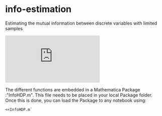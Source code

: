 # info-estimation
Estimating the mutual information between discrete variables with limited samples

![alt text](https://raw.githubusercontent.com/dghernandez/info-estimation/blob/master/scheme1.pdf)

The different functions are embedded in a Mathematica Package :"InfoHDP.m". This file needs to be placed in your local Package folder. Once this is done, you can load the Package to any notebook using:
```
<<InfoHDP.m`
```
